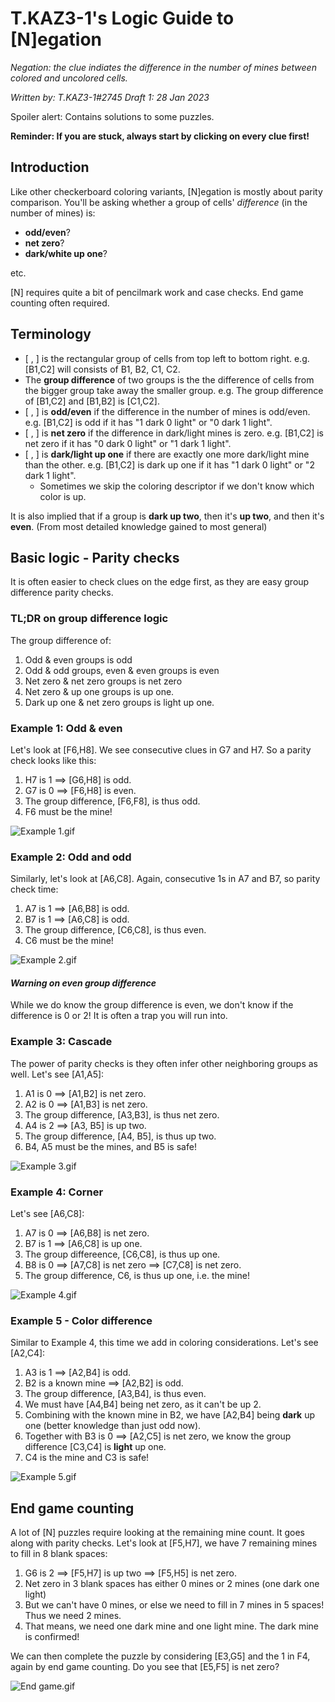 #  T.KAZ3-1's Logic Guide to [N]egation

*Negation: the clue indiates the difference in the number of mines between colored and uncolored cells.*

*Written by: T.KAZ3-1#2745*
*Draft 1: 28 Jan 2023*

Spoiler alert: Contains solutions to some puzzles.

**Reminder: If you are stuck, always start by clicking on every clue first!**

## Introduction

Like other checkerboard coloring variants, [N]egation is mostly about parity comparison. You'll be asking whether a group of cells' *difference* (in the number of mines) is:
- **odd/even**?
- **net zero**?
- **dark/white up one**?

etc.

[N] requires quite a bit of pencilmark work and case checks. End game counting often required.

## Terminology

- [ , ] is the rectangular group of cells from top left to bottom right. e.g. [B1,C2] will consists of B1, B2, C1, C2.
- The **group difference** of two groups is the the difference of cells from the bigger group take away the smaller group. e.g. The group difference of [B1,C2] and [B1,B2] is [C1,C2].
- [ , ] is **odd/even** if the difference in the number of mines is odd/even. e.g. [B1,C2] is odd if it has "1 dark 0 light" or "0 dark 1 light".
- [ , ] is **net zero** if the difference in dark/light mines is zero. e.g. [B1,C2] is net zero if it has "0 dark 0 light" or "1 dark 1 light".
- [ , ] is **dark/light up one** if there are exactly one more dark/light mine than the other. e.g. [B1,C2] is dark up one if it has "1 dark 0 light" or "2 dark 1 light".
    - Sometimes we skip the coloring descriptor if we don't know which color is up.



It is also implied that if a group is **dark up two**, then it's **up two**, and then it's **even**.
(From most detailed knowledge gained to most general)

## Basic logic - Parity checks

It is often easier to check clues on the edge first, as they are easy group difference parity checks.

### TL;DR on group difference logic
The group difference of:
1. Odd & even groups is odd
2. Odd & odd groups, even & even groups is even
3. Net zero & net zero groups is net zero
4. Net zero & up one groups is up one.
5. Dark up one & net zero groups is light up one.

### Example 1: Odd & even

Let's look at [F6,H8]. We see consecutive clues in G7 and H7. So a parity check looks like this:
1. H7 is 1 $\implies$ [G6,H8] is odd.
2. G7 is 0 $\implies$ [F6,H8] is even.
3. The group difference, [F6,F8], is thus odd.
4. F6 must be the mine!

![Example 1.gif](https://raw.githubusercontent.com/tonyiptony/14MV/main/gifs/Parity/N_Basic.gif)

### Example 2: Odd and odd

Similarly, let's look at [A6,C8]. Again, consecutive 1s in A7 and B7, so parity check time:
1. A7 is 1 $\implies$ [A6,B8] is odd.
2. B7 is 1 $\implies$ [A6,C8] is odd.
3. The group difference, [C6,C8], is thus even.
4. C6 must be the mine!

![Example 2.gif](https://raw.githubusercontent.com/tonyiptony/14MV/main/gifs/Net%20zero_1/ezgif-3-5bcb430375.gif)

#### *Warning on even group difference*
While we do know the group difference is even, we don't know if the difference is 0 or 2! It is often a trap you will run into.

### Example 3: Cascade

The power of parity checks is they often infer other neighboring groups as well. Let's see [A1,A5]:
1. A1 is 0 $\implies$ [A1,B2] is net zero.
2. A2 is 0 $\implies$ [A1,B3] is net zero.
3. The group difference, [A3,B3], is thus net zero.
4. A4 is 2 $\implies$ [A3, B5] is up two.
5. The group difference, [A4, B5], is thus up two.
6. B4, A5 must be the mines, and B5 is safe!

![Example 3.gif](https://raw.githubusercontent.com/tonyiptony/14MV/main/gifs/Parity%2B/ezgif-3-b379f5e4d8.gif)

### Example 4: Corner

Let's see [A6,C8]:
1. A7 is 0 $\implies$ [A6,B8] is net zero.
2. B7 is 1 $\implies$ [A6,C8] is up one.
3. The group differeence, [C6,C8], is thus up one.
4. B8 is 0 $\implies$ [A7,C8] is net zero $\implies$ [C7,C8] is net zero.
5. The group difference, C6, is thus up one, i.e. the mine!

![Example 4.gif](https://raw.githubusercontent.com/tonyiptony/14MV/main/gifs/4_Corner/ezgif-3-1fc454fa78.gif)

### Example 5 - Color difference
Similar to Example 4, this time we add in coloring considerations. Let's see [A2,C4]:
1. A3 is 1 $\implies$ [A2,B4] is odd.
2. B2 is a known mine $\implies$ [A2,B2] is odd.
3. The group difference, [A3,B4], is thus even.
4. We must have [A4,B4] being net zero, as it can't be up 2.
5. Combining with the known mine in B2, we have [A2,B4] being **dark** up one (better knowledge than just odd now).
6. Together with B3 is 0 $\implies$ [A2,C5] is net zero, we know the group difference [C3,C4] is **light** up one.
7. C4 is the mine and C3 is safe!

![Example 5.gif](https://raw.githubusercontent.com/tonyiptony/14MV/main/gifs/5_Color%20diff/ezgif-3-5e82f7fec8.gif)

## End game counting
A lot of [N] puzzles require looking at the remaining mine count. It goes along with parity checks.
Let's look at [F5,H7], we have 7 remaining mines to fill in 8 blank spaces:
1. G6 is 2 $\implies$ [F5,H7] is up two $\implies$ [F5,H5] is net zero.
2. Net zero in 3 blank spaces has either 0 mines or 2 mines (one dark one light)
3. But we can't have 0 mines, or else we need to fill in 7 mines in 5 spaces! Thus we need 2 mines.
4. That means, we need one dark mine and one light mine. The dark mine is confirmed!

We can then complete the puzzle by considering [E3,G5] and the 1 in F4, again by end game counting. Do you see that [E5,F5] is net zero?

![End game.gif](https://raw.githubusercontent.com/tonyiptony/14MV/main/gifs/End%20game/ezgif-3-5cd4933e74.gif)


```python

```
